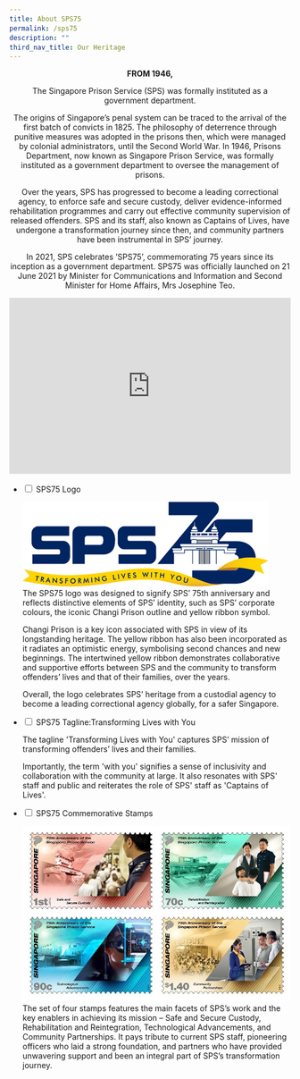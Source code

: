 ```yaml
---
title: About SPS75
permalink: /sps75
description: ""
third_nav_title: Our Heritage
---
```

<center><Strong>FROM 1946,</strong>

The Singapore Prison Service (SPS) was formally instituted as a government department.

The origins of Singapore’s penal system can be traced to the arrival of the first batch of convicts in 1825. The philosophy of deterrence through punitive measures was adopted in the prisons then, which were managed by colonial administrators, until the Second World War. In 1946, Prisons Department, now known as Singapore Prison Service, was formally instituted as a government department to oversee the management of prisons.

Over the years, SPS has progressed to become a leading correctional agency, to enforce safe and secure custody, deliver evidence-informed rehabilitation programmes and carry out effective community supervision of released offenders. SPS and its staff, also known as Captains of Lives, have undergone a transformation journey since then, and community partners have been instrumental in SPS’ journey.

In 2021, SPS celebrates ’SPS75’, commemorating 75 years since its inception as a government department. SPS75 was officially launched on 21 June 2021 by Minister for Communications and Information and Second Minister for Home Affairs, Mrs Josephine Teo.</center>

<iframe title="YouTube video player" src="https://www.youtube.com/embed/aZ1DbO7epB0" width="100%" height="315" frameborder="0" allowfullscreen="allowfullscreen"></iframe>


<ul class="jekyllcodex_accordion">
  <li>
    <input type="checkbox" id="accordion1">
    <label for="accordion1">SPS75 Logo</label>
    <div>
      <p><img src="/images/SPS75/sps75-logo.png" alt=""><br>The SPS75 logo was designed to signify SPS’ 75th anniversary and reflects distinctive elements of SPS’ identity, such as SPS’ corporate colours, the iconic Changi Prison outline and yellow ribbon symbol.

Changi Prison is a key icon associated with SPS in view of its longstanding heritage. The yellow ribbon has also been incorporated as it radiates an optimistic energy, symbolising second chances and new beginnings. The intertwined yellow ribbon demonstrates collaborative and supportive efforts between SPS and the community to transform offenders’ lives and that of their families, over the years.

Overall, the logo celebrates SPS’ heritage from a custodial agency to become a leading correctional agency globally, for a safer Singapore.</p>
    </div>
	</li>  
  <li>
    <input type="checkbox" id="accordion2">
    <label for="accordion2">SPS75 Tagline:Transforming Lives with You</label>
    <div>
      <p>The tagline 'Transforming Lives with You' captures SPS’ mission of transforming offenders’ lives and their families.

Importantly, the term 'with you' signifies a sense of inclusivity and collaboration with the community at large. It also resonates with SPS' staff and public and reiterates the role of SPS' staff as 'Captains of Lives'.</p>
    </div>
  </li>
  <li>
    <input type="checkbox" id="accordion3">
    <label for="accordion3">SPS75 Commemorative Stamps</label>
    <div>
      <p>
       <img src="/images/SPS75/sps75-stamps-cropped.jpg" alt=""><br>The set of four stamps features the main facets of SPS’s work and the key enablers in achieving its mission – Safe and Secure Custody, Rehabilitation and Reintegration, Technological Advancements, and Community Partnerships. It pays tribute to current SPS staff, pioneering officers who laid a strong foundation, and partners who have provided unwavering support and been an integral part of SPS’s transformation journey.
      </p>
    </div>
  </li>
</ul>


